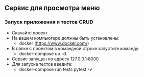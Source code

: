 ## Сервис для просмотра меню

### Запуск приложения и тестов CRUD
* Скачайте проект 
* На вашем компьютере должны быть установлены:
  * docker (https://www.docker.com/)
* В папке с проектом в командной строке запустите команду:
  * docker-compose up -d
* Сервис запущен по адресу 127.0.0.1:8000
* Для запуска тестов введите:
  * docker-compose run tests pytest -v